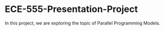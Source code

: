 # ECE-555-Presentation-Project

In this project, we are exploring the topic of Parallel Programming Models.

